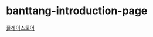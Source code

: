 # banttang-introduction-page

[플레이스토어](https://play.google.com/store/apps/details?id=com.hproject.banttang)
